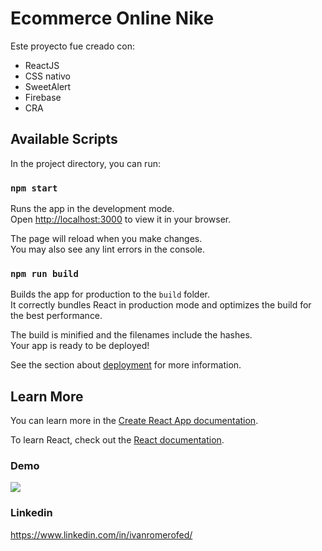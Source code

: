 # Ecommerce Online Nike

Este proyecto fue creado con:
- ReactJS
- CSS nativo
- SweetAlert
- Firebase
- CRA
## Available Scripts

In the project directory, you can run:

### `npm start`

Runs the app in the development mode.\
Open [http://localhost:3000](http://localhost:3000) to view it in your browser.

The page will reload when you make changes.\
You may also see any lint errors in the console.


### `npm run build`

Builds the app for production to the `build` folder.\
It correctly bundles React in production mode and optimizes the build for the best performance.

The build is minified and the filenames include the hashes.\
Your app is ready to be deployed!

See the section about [deployment](https://facebook.github.io/create-react-app/docs/deployment) for more information.

## Learn More

You can learn more in the [Create React App documentation](https://facebook.github.io/create-react-app/docs/getting-started).

To learn React, check out the [React documentation](https://reactjs.org/).

### Demo 

![](https://firebasestorage.googleapis.com/v0/b/nike-ecommerce-coderhouse.appspot.com/o/Recording%202022-10-29%20at%2016.13.52%20(1).gif?alt=media&token=56fbb01a-8cb0-4e73-85d9-e88ae4e93b51)

### Linkedin

https://www.linkedin.com/in/ivanromerofed/